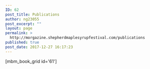 ```yaml
---
ID: 62
post_title: Publications
author: ng23055
post_excerpt: ""
layout: page
permalink: >
  http://morgazine.shepherdmaplesyrupfestival.com/publications
published: true
post_date: 2017-12-27 16:17:23
---
```

[mbm_book_grid id='61']